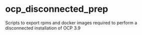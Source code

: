 # ocp_disconnected_prep
Scripts to export rpms and docker images required to perform a disconnected installation of OCP 3.9

